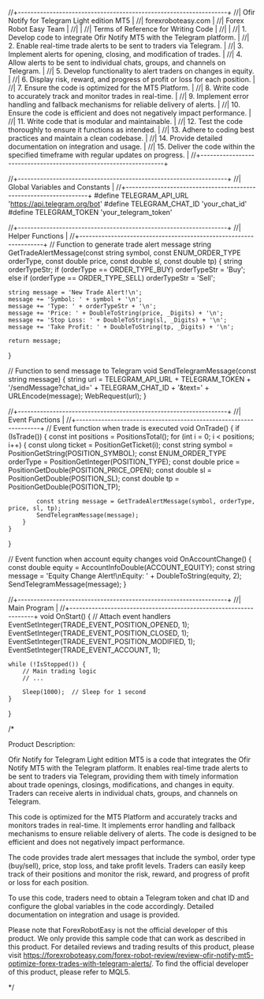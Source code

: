 //+------------------------------------------------------------------+
//|                                                   Ofir Notify for Telegram Light edition MT5 |
//|                                                                  forexroboteasy.com |
//|                                                                  Forex Robot Easy Team |
//|                                                                                      |
//|                                                      Terms of Reference for Writing Code |
//|                                                                                      |
//| 1. Develop code to integrate Ofir Notify MT5 with the Telegram platform.               |
//| 2. Enable real-time trade alerts to be sent to traders via Telegram.                    |
//| 3. Implement alerts for opening, closing, and modification of trades.                   |
//| 4. Allow alerts to be sent to individual chats, groups, and channels on Telegram.      |
//| 5. Develop functionality to alert traders on changes in equity.                         |
//| 6. Display risk, reward, and progress of profit or loss for each position.              |
//| 7. Ensure the code is optimized for the MT5 Platform.                                   |
//| 8. Write code to accurately track and monitor trades in real-time.                      |
//| 9. Implement error handling and fallback mechanisms for reliable delivery of alerts.    |
//| 10. Ensure the code is efficient and does not negatively impact performance.            |
//| 11. Write code that is modular and maintainable.                                       |
//| 12. Test the code thoroughly to ensure it functions as intended.                        |
//| 13. Adhere to coding best practices and maintain a clean codebase.                      |
//| 14. Provide detailed documentation on integration and usage.                            |
//| 15. Deliver the code within the specified timeframe with regular updates on progress.   |
//+------------------------------------------------------------------+

//+------------------------------------------------------------------+
//|                                            Global Variables and Constants |
//+------------------------------------------------------------------+
#define TELEGRAM_API_URL 'https://api.telegram.org/bot'
#define TELEGRAM_CHAT_ID 'your_chat_id'
#define TELEGRAM_TOKEN 'your_telegram_token'

//+------------------------------------------------------------------+
//|                                                      Helper Functions |
//+------------------------------------------------------------------+
// Function to generate trade alert message
string GetTradeAlertMessage(const string symbol, const ENUM_ORDER_TYPE orderType, const double price, const double sl, const double tp)
{
    string orderTypeStr;
    if (orderType == ORDER_TYPE_BUY)
        orderTypeStr = 'Buy';
    else if (orderType == ORDER_TYPE_SELL)
        orderTypeStr = 'Sell';
    
    string message = 'New Trade Alert!\n';
    message += 'Symbol: ' + symbol + '\n';
    message += 'Type: ' + orderTypeStr + '\n';
    message += 'Price: ' + DoubleToString(price, _Digits) + '\n';
    message += 'Stop Loss: ' + DoubleToString(sl, _Digits) + '\n';
    message += 'Take Profit: ' + DoubleToString(tp, _Digits) + '\n';
    
    return message;
}

// Function to send message to Telegram
void SendTelegramMessage(const string message)
{
    string url = TELEGRAM_API_URL + TELEGRAM_TOKEN + '/sendMessage?chat_id=' + TELEGRAM_CHAT_ID + '&text=' + URLEncode(message);
    WebRequest(url);
}

//+------------------------------------------------------------------+
//|                                                       Event Functions |
//+------------------------------------------------------------------+
// Event function when trade is executed
void OnTrade()
{
    if (IsTrade()) {
        const int positions = PositionsTotal();
        for (int i = 0; i < positions; i++) {
            const ulong ticket = PositionGetTicket(i);
            const string symbol = PositionGetString(POSITION_SYMBOL);
            const ENUM_ORDER_TYPE orderType = PositionGetInteger(POSITION_TYPE);
            const double price = PositionGetDouble(POSITION_PRICE_OPEN);
            const double sl = PositionGetDouble(POSITION_SL);
            const double tp = PositionGetDouble(POSITION_TP);
            
            const string message = GetTradeAlertMessage(symbol, orderType, price, sl, tp);
            SendTelegramMessage(message);
        }
    }
}

// Event function when account equity changes
void OnAccountChange()
{
    const double equity = AccountInfoDouble(ACCOUNT_EQUITY);
    const string message = 'Equity Change Alert!\nEquity: ' + DoubleToString(equity, 2);
    SendTelegramMessage(message);
}

//+------------------------------------------------------------------+
//|                                                         Main Program |
//+------------------------------------------------------------------+
void OnStart()
{
    // Attach event handlers
    EventSetInteger(TRADE_EVENT_POSITION_OPENED, 1);
    EventSetInteger(TRADE_EVENT_POSITION_CLOSED, 1);
    EventSetInteger(TRADE_EVENT_POSITION_MODIFIED, 1);
    EventSetInteger(TRADE_EVENT_ACCOUNT, 1);
    
    while (!IsStopped()) {
        // Main trading logic
        // ...
        
        Sleep(1000);  // Sleep for 1 second
    }
}

/*

Product Description:

Ofir Notify for Telegram Light edition MT5 is a code that integrates the Ofir Notify MT5 with the Telegram platform. It enables real-time trade alerts to be sent to traders via Telegram, providing them with timely information about trade openings, closings, modifications, and changes in equity. Traders can receive alerts in individual chats, groups, and channels on Telegram.

This code is optimized for the MT5 Platform and accurately tracks and monitors trades in real-time. It implements error handling and fallback mechanisms to ensure reliable delivery of alerts. The code is designed to be efficient and does not negatively impact performance.

The code provides trade alert messages that include the symbol, order type (buy/sell), price, stop loss, and take profit levels. Traders can easily keep track of their positions and monitor the risk, reward, and progress of profit or loss for each position.

To use this code, traders need to obtain a Telegram token and chat ID and configure the global variables in the code accordingly. Detailed documentation on integration and usage is provided.

Please note that ForexRobotEasy is not the official developer of this product. We only provide this sample code that can work as described in this product. For detailed reviews and trading results of this product, please visit https://forexroboteasy.com/forex-robot-review/review-ofir-notify-mt5-optimize-forex-trades-with-telegram-alerts/. To find the official developer of this product, please refer to MQL5.

*/
